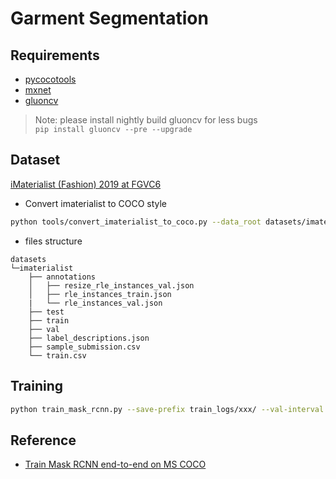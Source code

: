 # Garment Segmentation
## Requirements
- [pycocotools](https://github.com/cocodataset/cocoapi)
- [mxnet](http://mxnet.incubator.apache.org/versions/master/install/)
- [gluoncv](https://gluon-cv.mxnet.io/index.html)
> Note: please install nightly build gluoncv for less bugs  
> `pip install gluoncv --pre --upgrade`

## Dataset 
[iMaterialist (Fashion) 2019 at FGVC6](https://www.kaggle.com/c/imaterialist-fashion-2019-FGVC6/overview)  
- Convert imaterialist to COCO style  
```bash
python tools/convert_imaterialist_to_coco.py --data_root datasets/imaterialist
```
- files structure
```
datasets
└─imaterialist
    ├── annotations
    │   ├── resize_rle_instances_val.json
    │   ├── rle_instances_train.json
    |   └── rle_instances_val.json
    ├── test
    ├── train
    ├── val
    ├── label_descriptions.json
    ├── sample_submission.csv
    └── train.csv
```
## Training
```bash
python train_mask_rcnn.py --save-prefix train_logs/xxx/ --val-interval 1
```
## Reference
- [Train Mask RCNN end-to-end on MS COCO](https://gluon-cv.mxnet.io/build/examples_instance/train_mask_rcnn_coco.html)
